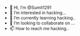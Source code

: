- 👋 Hi, I’m @Sumit1291
- 👀 I’m interested in hacking...
- 🌱 I’m currently learning hacking..
- 💞️ I’m looking to collaborate on ...
- 📫 How to reach me hacking..

<!---
Sumit1291/Sumit1291 is a ✨ special ✨ repository because its `README.md` (this file) appears on your GitHub profile.
You can click the Preview link to take a look at your changes.
--->
